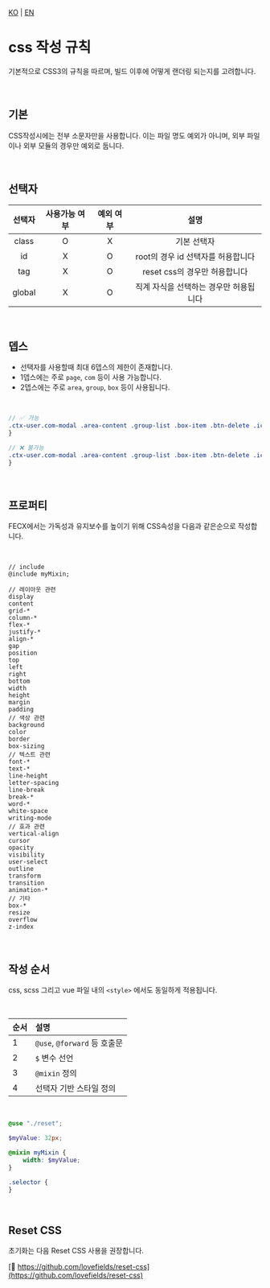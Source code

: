 [KO](./css_ko.md) | [EN](./css_en.md)

# css 작성 규칙

기본적으로 CSS3의 규칙을 따르며, 빌드 이후에 어떻게 랜더링 되는지를 고려합니다.

<br>

## 기본

CSS작성시에는 전부 소문자만을 사용합니다. 이는 파일 명도 예외가 아니며, 외부 파일이나 외부 모듈의 경우만 예외로 둡니다.

<br>

## 선택자

| 선택자 | 사용가능 여부 | 예외 여부 |                  설명                  |
| :----: | :-----------: | :-------: | :------------------------------------: |
| class  |       O       |     X     |              기본 선택자               |
|   id   |       X       |     O     |   root의 경우 id 선택자를 허용합니다   |
|  tag   |       X       |     O     |     reset css의 경우만 허용합니다      |
| global |       X       |     O     | 직계 자식을 선택하는 경우만 허용됩니다 |

<br>

## 뎁스

-   선택자를 사용할때 최대 6뎁스의 제한이 존재합니다.
-   1뎁스에는 주로 `page`, `com` 등이 사용 가능합니다.
-   2뎁스에는 주로 `area`, `group`, `box` 등이 사용됩니다.

<br>

```scss
// ✅ 가능
.ctx-user.com-modal .area-content .group-list .box-item .btn-delete .icon {
}

// ❌ 불가능
.ctx-user.com-modal .area-content .group-list .box-item .btn-delete .icon .path {
}
```

<br>

## 프로퍼티

FECX에서는 가독성과 유지보수를 높이기 위해 CSS속성을 다음과 같은순으로 작성합니다.

<br>

```
// include
@include myMixin;

// 레이아웃 관련
display
content
grid-*
column-*
flex-*
justify-*
align-*
gap
position
top
left
right
bottom
width
height
margin
padding
// 색상 관련
background
color
border
box-sizing
// 텍스트 관련
font-*
text-*
line-height
letter-spacing
line-break
break-*
word-*
white-space
writing-mode
// 효과 관련
vertical-align
cursor
opacity
visibility
user-select
outline
transform
transition
animation-*
// 기타
box-*
resize
overflow
z-index
```

<br>

## 작성 순서

css, scss 그리고 vue 파일 내의 `<style>` 에서도 동일하게 적용됩니다.

<br>

| 순서 | 설명                         |
| :--- | :--------------------------- |
| 1    | `@use`, `@forward` 등 호출문 |
| 2    | `$` 변수 선언                |
| 3    | `@mixin` 정의                |
| 4    | 선택자 기반 스타일 정의      |

<br>

```scss
@use "./reset";

$myValue: 32px;

@mixin myMixin {
    width: $myValue;
}

.selector {
}
```

<br>

## Reset CSS

초기화는 다음 Reset CSS 사용을 권장합니다.

[🔗 https://github.com/lovefields/reset-css](https://github.com/lovefields/reset-css)
